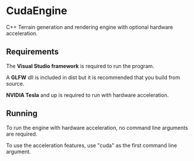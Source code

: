 
# CudaEngine

C++ Terrain generation and rendering engine with optional hardware acceleration.

## Requirements

The **Visual Studio framework** is required to run the program.

A **GLFW** dll is included in dist but it is recommended that you build from source.

**NVIDIA Tesla** and up is required to run with hardware acceleration.

## Running

To run the engine with hardware acceleration, no command line arguments are required.

To use the acceleration features, use "cuda" as the first command line argument.

